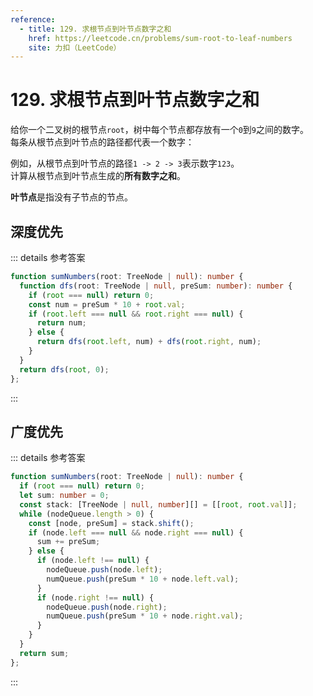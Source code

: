 ```yaml
---
reference:
  - title: 129. 求根节点到叶节点数字之和
    href: https://leetcode.cn/problems/sum-root-to-leaf-numbers
    site: 力扣（LeetCode）
---
```


# 129. 求根节点到叶节点数字之和

给你一个二叉树的根节点`root`，树中每个节点都存放有一个`0`到`9`之间的数字。<br/>
每条从根节点到叶节点的路径都代表一个数字：

例如，从根节点到叶节点的路径`1 -> 2 -> 3`表示数字`123`。<br/>
计算从根节点到叶节点生成的**所有数字之和**。

**叶节点**是指没有子节点的节点。

## 深度优先

::: details 参考答案
```ts
function sumNumbers(root: TreeNode | null): number {
  function dfs(root: TreeNode | null, preSum: number): number {
    if (root === null) return 0;
    const num = preSum * 10 + root.val;
    if (root.left === null && root.right === null) {
      return num;
    } else {
      return dfs(root.left, num) + dfs(root.right, num);
    }
  }
  return dfs(root, 0);
};
```
:::

## 广度优先

::: details 参考答案
```ts
function sumNumbers(root: TreeNode | null): number {
  if (root === null) return 0;
  let sum: number = 0;
  const stack: [TreeNode | null, number][] = [[root, root.val]];
  while (nodeQueue.length > 0) {
    const [node, preSum] = stack.shift();
    if (node.left === null && node.right === null) {
      sum += preSum;
    } else {
      if (node.left !== null) {
        nodeQueue.push(node.left);
        numQueue.push(preSum * 10 + node.left.val);
      }
      if (node.right !== null) {
        nodeQueue.push(node.right);
        numQueue.push(preSum * 10 + node.right.val);
      }
    }
  }
  return sum;
};
```
:::